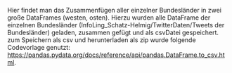 Hier findet man das Zusammenfügen aller einzelner Bundesländer in zwei große DataFrames (westen, osten).
Hierzu wurden alle DataFrame der einzelnen Bundesländer (InfoLing_Schatz-Helmig/TwitterDaten/Tweets der Bundesländer) geladen, zusammen gefügt und als csvDatei gespeichert.
zum Speichern als csv und herunterladen als zip wurde folgende Codevorlage genutzt: https://pandas.pydata.org/docs/reference/api/pandas.DataFrame.to_csv.html.
